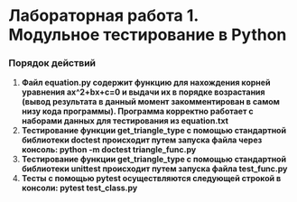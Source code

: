# Лабораторная работа 1. Модульное тестирование в Python

### Порядок действий
1. **Файл equation.py содержит функцию для нахождения корней уравнения ax^2+bx+c=0 и выдачи их в порядке возрастания (вывод результата в данный момент закомментирован в самом низу кода программы). Программа корректно работает с наборами данных для тестирования из equation.txt**
2. **Тестирование функции get_triangle_type с помощью стандартной библиотеки doctest происходит путем запуска файла через консоль: python -m doctest triangle_func.py**
3. **Тестирование функции get_triangle_type с помощью стандартной библиотеки unittest происходит путем запуска файла test_func.py**
4. **Тесты с помощью pytest осуществляются следующей строкой в консоли: pytest test_class.py**